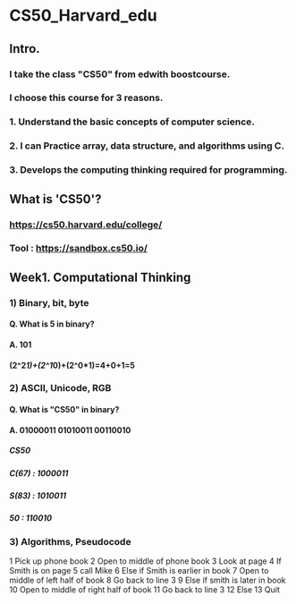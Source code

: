 # CS50_Harvard_edu   
## Intro.   
   
### I take the class "CS50" from edwith boostcourse.   
### I choose this course for 3 reasons.   
### 1.  Understand the basic concepts of computer science.   
### 2.  I can Practice array, data structure, and algorithms using C.   
### 3. Develops the computing thinking required for programming.   
   
## What is 'CS50'?   
### <https://cs50.harvard.edu/college/>   
### Tool : <https://sandbox.cs50.io/>
   
## Week1. Computational Thinking   
### 1) Binary, bit, byte   
   
#### Q. What is 5 in binary?   
#### A. 101   
#### (2^2*1)+(2^1*0)+(2^0*1)=4+0+1=5   
   
### 2) ASCII, Unicode, RGB   
#### Q. What is "CS50" in binary?   
#### A. 01000011  01010011  00110010   
##### CS50   
##### C(67) : 1000011   
##### S(83) : 1010011   
##### 50 : 110010   
   
### 3) Algorithms, Pseudocode   

  1 Pick up phone book
  2 Open to middle of phone book
  3 Look at page
  4 If Smith is on page
  5	call Mike
  6 Else if Smith is earlier in book
  7	Open to middle of left half of book
  8	Go back to line 3
  9 Else if smith is later in book
  10	Open to middle of right half of book
  11	Go back to line 3
  12 Else
  13	Quit
  
